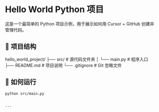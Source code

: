# Hello World Python 项目

这是一个最简单的 Python 项目示例，用于展示如何用 Cursor + GitHub 创建并管理代码。

## 📁 项目结构

hello_world_project/
├── src/ # 源代码文件夹
│ └── main.py # 程序入口
├── README.md # 项目说明
└── .gitignore # Git 忽略文件

## 🚀 如何运行

```bash
python src/main.py


---



